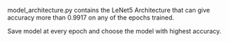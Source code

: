 model_architecture.py contains the LeNet5 Architecture that can give accuracy more than 0.9917 on any of the epochs trained.

Save model at every epoch and choose the model with highest accuracy.
